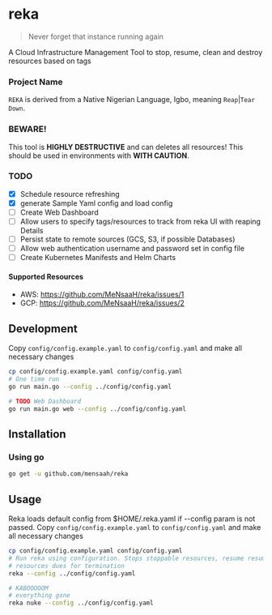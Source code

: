 # reka
> Never forget that instance running again

A Cloud Infrastructure Management Tool to stop, resume, clean and destroy resources based on tags

### Project Name
`REKA` is derived from a Native Nigerian Language, Igbo, meaning `Reap`|`Tear Down`.

### BEWARE!

This tool is **HIGHLY DESTRUCTIVE** and can deletes all resources! This should be used in environments with **WITH CAUTION**.

### TODO
- [x] Schedule resource refreshing
- [x] generate Sample Yaml config and load config
- [ ] Create Web Dashboard 
- [ ] Allow users to specify tags/resources to track from reka UI with reaping Details
- [ ] Persist state to remote sources (GCS, S3, if possible Databases)
- [ ] Allow web authentication username and password set in config file
- [ ] Create Kubernetes Manifests and Helm Charts

#### Supported Resources
- AWS: https://github.com/MeNsaaH/reka/issues/1 
- GCP: https://github.com/MeNsaaH/reka/issues/2 


## Development
Copy `config/config.example.yaml` to `config/config.yaml` and make all necessary changes
```bash
cp config/config.example.yaml config/config.yaml
# One time run
go run main.go --config ../config/config.yaml

# TODO Web Dashboard
go run main.go web --config ../config/config.yaml
```

## Installation
### Using go
```bash
go get -u github.com/mensaah/reka
```

## Usage

Reka loads default config from $HOME/.reka.yaml if --config param is not passed.
Copy `config/config.example.yaml` to `config/config.yaml` and make all necessary changes

```bash
cp config/config.example.yaml config/config.yaml
# Run reka using configuration. Stops stoppable resources, resume resumable resources and terminate
# resources dues for termination
reka --config ../config/config.yaml

# KABOOOOOM
# everything gone
reka nuke --config ../config/config.yaml
```